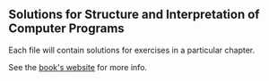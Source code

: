 ## Solutions for Structure and Interpretation of Computer Programs
Each file will contain solutions for exercises in a particular chapter.

See the [book's website](https://mitpress.mit.edu/sites/default/files/sicp/index.html) for more info.
